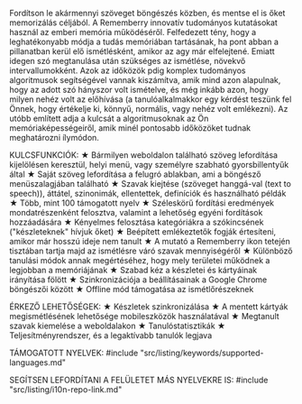 Fordítson le akármennyi szöveget böngészés közben, és mentse el is őket memorizálás céljából.
A Rememberry innovatív tudományos kutatásokat használ az emberi memória működéséről. Felfedezett tény, hogy a leghatékonyabb módja a tudás memóriában tartásának, ha pont abban a pillanatban kerül elő ismétlésként, amikor az agy már elfelejtené. Emiatt idegen szó megtanulása után szükséges az ismétlése, növekvő intervallumokként. Azok az időközök pdig komplex tudományos algoritmusok segítségével vannak kiszámítva, amik mind azon alapulnak, hogy az adott szó hányszor volt ismételve, és még inkább azon, hogy milyen nehéz volt az előhívása (a tanulóalkalmakkor egy kérdést teszünk fel Önnek, hogy értékelje ki, könnyű, normális, vagy nehéz volt emlékezni). Az utóbb említett adja a kulcsát a algoritmusoknak az Ön memóriaképességeiről, amik minél pontosabb időközöket tudnak meghatározni ílymódon.

KULCSFUNKCIÓK:
★ Bármilyen weboldalon található szöveg lefordítása kijelölésen keresztül, helyi menü, vagy személyre szabható gyorsbillentyűk által
★ Saját szöveg lefordítása a felugró ablakban, ami a böngésző menüszalagjában található
★ Szavak kiejtése (szöveget hanggá-val (text to speech)), áttátel, szinonimák, ellentettek, definíciók és használható példák
★ Több, mint 100 támogatott nyelv
★ Széleskörű fordítási eredmények mondatrészenként felosztva, valamint a lehetőség egyéni fordítások hozzáadására
★ Kényelmes felosztása kategóriákra a szókincsének ("készleteknek" hívjuk őket)
★ Beépített emlékeztetők fogják értesíteni, amikor már hosszú ideje nem tanult
★ A mutató a Rememberry ikon tetején tisztában tartja majd az ismétlésre váró szavak mennyiségéről
★ Különböző tanulási módok annak megértéséhez, hogy mely területei működnek a legjobban a memóriájának
★ Szabad kéz a készletei és kártyáinak irányítása fölött
★ Szinkronizációja a beállításainak a Google Chrome böngészői között
★ Offline mód támogatása az ismétlőrészeknek

ÉRKEZŐ LEHETŐSÉGEK:
★ Készletek szinkronizálása
★ A mentett kártyák megismétlésének lehetősége mobileszközök használatával
★ Megtanult szavak kiemelése a weboldalakon
★ Tanulóstatisztikák
★ Teljesítményrendszer, és a legaktívabb tanulók legjava

TÁMOGATOTT NYELVEK:
#include "src/listing/keywords/supported-languages.md"

SEGÍTSEN LEFORDÍTANI A FELÜLETET MÁS NYELVEKRE IS:
#include "src/listing/i10n-repo-link.md"
